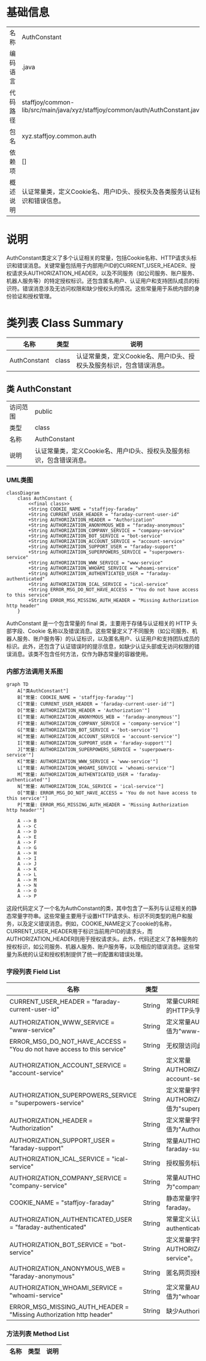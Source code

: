 # 基础信息

|      |      |
|------|------|
| 名称 | AuthConstant |
| 编码语言 | .java |
| 代码路径 | staffjoy/common-lib/src/main/java/xyz/staffjoy/common/auth/AuthConstant.java |
| 包名 | xyz.staffjoy.common.auth |
| 依赖项 | [] |
| 概述说明 | 认证常量类，定义Cookie名、用户ID头、授权头及各类服务认证标识和错误信息。 |

# 说明

AuthConstant类定义了多个认证相关的常量，包括Cookie名称、HTTP请求头标识和错误消息。关键常量包括用于内部用户ID的CURRENT_USER_HEADER、授权请求头AUTHORIZATION_HEADER，以及不同服务（如公司服务、账户服务、机器人服务等）的特定授权标识。还包含匿名用户、认证用户和支持团队成员的标识符。错误消息涉及无访问权限和缺少授权头的情况。这些常量用于系统内部的身份验证和授权管理。

# 类列表 Class Summary

| 名称   | 类型  | 说明 |
|-------|------|-------------|
| AuthConstant | class | 认证常量类，定义Cookie名、用户ID头、授权头及服务标识，包含错误消息。 |



## 类 AuthConstant

|      |      |
|------|------|
| 访问范围 | public |
| 类型 | class |
| 名称 | AuthConstant |
| 说明 | 认证常量类，定义Cookie名、用户ID头、授权头及服务标识，包含错误消息。 |


### UML类图

```mermaid
classDiagram
    class AuthConstant {
        <<final class>>
        +String COOKIE_NAME = "staffjoy-faraday"
        +String CURRENT_USER_HEADER = "faraday-current-user-id"
        +String AUTHORIZATION_HEADER = "Authorization"
        +String AUTHORIZATION_ANONYMOUS_WEB = "faraday-anonymous"
        +String AUTHORIZATION_COMPANY_SERVICE = "company-service"
        +String AUTHORIZATION_BOT_SERVICE = "bot-service"
        +String AUTHORIZATION_ACCOUNT_SERVICE = "account-service"
        +String AUTHORIZATION_SUPPORT_USER = "faraday-support"
        +String AUTHORIZATION_SUPERPOWERS_SERVICE = "superpowers-service"
        +String AUTHORIZATION_WWW_SERVICE = "www-service"
        +String AUTHORIZATION_WHOAMI_SERVICE = "whoami-service"
        +String AUTHORIZATION_AUTHENTICATED_USER = "faraday-authenticated"
        +String AUTHORIZATION_ICAL_SERVICE = "ical-service"
        +String ERROR_MSG_DO_NOT_HAVE_ACCESS = "You do not have access to this service"
        +String ERROR_MSG_MISSING_AUTH_HEADER = "Missing Authorization http header"
    }
```

AuthConstant 是一个包含常量的 final 类，主要用于存储与认证相关的 HTTP 头部字段、Cookie 名称以及错误消息。这些常量定义了不同服务（如公司服务、机器人服务、账户服务等）的认证标识，以及匿名用户、认证用户和支持团队成员的标识。此外，还包含了认证错误时的提示信息，如缺少认证头部或无访问权限的错误消息。该类不包含任何方法，仅作为静态常量的容器使用。


### 内部方法调用关系图

```mermaid
graph TD
    A["类AuthConstant"]
    B["常量: COOKIE_NAME = 'staffjoy-faraday'"]
    C["常量: CURRENT_USER_HEADER = 'faraday-current-user-id'"]
    D["常量: AUTHORIZATION_HEADER = 'Authorization'"]
    E["常量: AUTHORIZATION_ANONYMOUS_WEB = 'faraday-anonymous'"]
    F["常量: AUTHORIZATION_COMPANY_SERVICE = 'company-service'"]
    G["常量: AUTHORIZATION_BOT_SERVICE = 'bot-service'"]
    H["常量: AUTHORIZATION_ACCOUNT_SERVICE = 'account-service'"]
    I["常量: AUTHORIZATION_SUPPORT_USER = 'faraday-support'"]
    J["常量: AUTHORIZATION_SUPERPOWERS_SERVICE = 'superpowers-service'"]
    K["常量: AUTHORIZATION_WWW_SERVICE = 'www-service'"]
    L["常量: AUTHORIZATION_WHOAMI_SERVICE = 'whoami-service'"]
    M["常量: AUTHORIZATION_AUTHENTICATED_USER = 'faraday-authenticated'"]
    N["常量: AUTHORIZATION_ICAL_SERVICE = 'ical-service'"]
    O["常量: ERROR_MSG_DO_NOT_HAVE_ACCESS = 'You do not have access to this service'"]
    P["常量: ERROR_MSG_MISSING_AUTH_HEADER = 'Missing Authorization http header'"]

    A --> B
    A --> C
    A --> D
    A --> E
    A --> F
    A --> G
    A --> H
    A --> I
    A --> J
    A --> K
    A --> L
    A --> M
    A --> N
    A --> O
    A --> P
```

这段代码定义了一个名为AuthConstant的类，其中包含了一系列与认证相关的静态常量字符串。这些常量主要用于设置HTTP请求头、标识不同类型的用户和服务，以及定义错误消息。例如，COOKIE_NAME定义了cookie的名称，CURRENT_USER_HEADER用于标识当前用户ID的请求头，而AUTHORIZATION_HEADER则用于授权请求头。此外，代码还定义了各种服务的授权标识，如公司服务、机器人服务、账户服务等，以及相应的错误消息。这些常量为系统的认证和授权机制提供了统一的配置和错误处理。

### 字段列表 Field List

| 名称  | 类型  | 说明 |
|-------|-------|------|
| CURRENT_USER_HEADER = "faraday-current-user-id" | String | 常量CURRENT_USER_HEADER存储当前用户ID的HTTP头字段名。 |
| AUTHORIZATION_WWW_SERVICE = "www-service" | String | 定义常量AUTHORIZATION_WWW_SERVICE，值为"www-service"。 |
| ERROR_MSG_DO_NOT_HAVE_ACCESS = "You do not have access to this service" | String | 无权限访问此服务 |
| AUTHORIZATION_ACCOUNT_SERVICE = "account-service" | String | 定义常量AUTHORIZATION_ACCOUNT_SERVICE值为account-service。 |
| AUTHORIZATION_SUPERPOWERS_SERVICE = "superpowers-service" | String | 定义常量字符串AUTHORIZATION_SUPERPOWERS_SERVICE，值为"superpowers-service"。 |
| AUTHORIZATION_HEADER = "Authorization" | String | 定义常量字符串"AUTHORIZATION_HEADER"，值为"Authorization"。 |
| AUTHORIZATION_SUPPORT_USER = "faraday-support" | String | 常量AUTHORIZATION_SUPPORT_USER值为faraday-support |
| AUTHORIZATION_ICAL_SERVICE = "ical-service" | String | 授权服务标识为ical-service |
| AUTHORIZATION_COMPANY_SERVICE = "company-service" | String | 常量AUTHORIZATION_COMPANY_SERVICE值为"company-service"。 |
| COOKIE_NAME = "staffjoy-faraday" | String | 静态常量字符串，定义cookie名称为staffjoy-faraday。 |
| AUTHORIZATION_AUTHENTICATED_USER = "faraday-authenticated" | String | 常量定义认证用户标识为"faraday-authenticated"。 |
| AUTHORIZATION_BOT_SERVICE = "bot-service" | String | 定义常量字符串AUTHORIZATION_BOT_SERVICE值为"bot-service"。 |
| AUTHORIZATION_ANONYMOUS_WEB = "faraday-anonymous" | String | 匿名网页授权标识符。 |
| AUTHORIZATION_WHOAMI_SERVICE = "whoami-service" | String | 定义常量AUTHORIZATION_WHOAMI_SERVICE值为"whoami-service"。 |
| ERROR_MSG_MISSING_AUTH_HEADER = "Missing Authorization http header" | String | 缺少Authorization请求头 |

### 方法列表 Method List

| 名称  | 类型  | 说明 |
|-------|-------|------|




